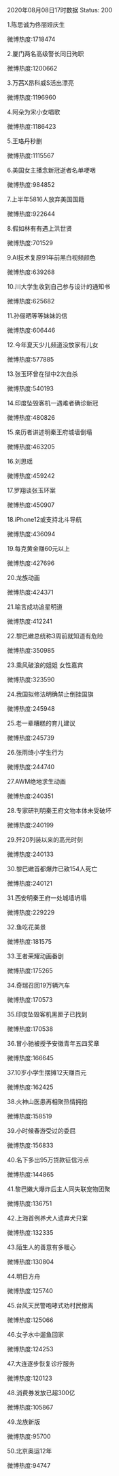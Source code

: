 2020年08月08日17时数据
Status: 200

1.陈思诚为佟丽娅庆生

微博热度:1718474

2.厦门两名高级警长同日殉职

微博热度:1200662

3.万茜X昂科威S活出漂亮

微博热度:1196960

4.阿朵为宋小女唱歌

微博热度:1186423

5.王珞丹秒删

微博热度:1115567

6.美国女主播念新冠逝者名单哽咽

微博热度:984852

7.上半年5816人放弃美国国籍

微博热度:922644

8.假如林有有遇上洪世贤

微博热度:701529

9.AI技术复原91年前黑白视频颜色

微博热度:639268

10.川大学生收到自己参与设计的通知书

微博热度:625682

11.孙俪晒等等妹妹的信

微博热度:606446

12.今年夏天少儿频道没放家有儿女

微博热度:577885

13.张玉环曾在狱中2次自杀

微博热度:540193

14.印度坠毁客机一遇难者确诊新冠

微博热度:480826

15.亲历者讲述明秦王府城墙倒塌

微博热度:463205

16.刘思瑶

微博热度:459242

17.罗翔谈张玉环案

微博热度:450907

18.iPhone12或支持北斗导航

微博热度:436094

19.每克黄金赚60元以上

微博热度:427696

20.龙族动画

微博热度:424371

21.喻言成功追星明道

微博热度:412241

22.黎巴嫩总统称3周前就知道有危险

微博热度:350985

23.乘风破浪的姐姐 女性嘉宾

微博热度:323590

24.我国拟修法明确禁止倒挂国旗

微博热度:245948

25.老一辈糟糕的育儿建议

微博热度:245739

26.张雨绮小学生行为

微博热度:244740

27.AWM绝地求生动画

微博热度:240351

28.专家研判明秦王府文物本体未受破坏

微博热度:240199

29.歼20列装以来的高光时刻

微博热度:240133

30.黎巴嫩首都爆炸已致154人死亡

微博热度:240121

31.西安明秦王府一处城墙坍塌

微博热度:229229

32.鱼吃花美景

微博热度:181575

33.王者荣耀动画番剧

微博热度:175265

34.奇瑞召回19万辆汽车

微博热度:170573

35.印度坠毁客机黑匣子已找到

微博热度:170538

36.冒小驰被授予安徽青年五四奖章

微博热度:166645

37.10岁小学生摆摊12天赚百元

微博热度:162425

38.火神山医患再相聚热情拥抱

微博热度:158519

39.小时候春游受过的委屈

微博热度:156833

40.名下多出95万贷款征信污点

微博热度:144865

41.黎巴嫩大爆炸后主人同失联宠物团聚

微博热度:136751

42.上海首例养犬人遗弃犬只案

微博热度:132335

43.陌生人的善意有多暖心

微博热度:130804

44.明日方舟

微博热度:125740

45.台风天民警咆哮式劝村民撤离

微博热度:125066

46.女子水中遛鱼回家

微博热度:124253

47.大连逐步恢复诊疗服务

微博热度:120123

48.消费券发放已超300亿

微博热度:105867

49.龙族新版

微博热度:95700

50.北京奥运12年

微博热度:94747

